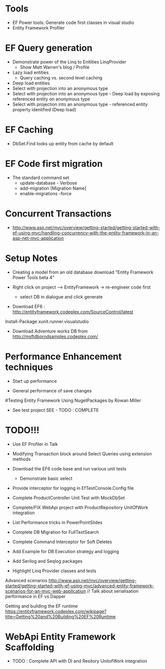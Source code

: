 # Tools
- EF Power tools: Generate code first classes in visual studio
- Entity Framework Profiler

# EF Query generation
- Demonstrate power of the Linq to Enitities LinqProvider
	- Show Matt Warren's blog / Profile
- Lazy load entities
	- Query caching vs. second level caching
- Deep load entities
- Select with projection into an anonymous type
- Select with projection into an anonymous type - Deep load by exposing referenced entity on anonymous type
- Select with projection into an anonymous type - referenced entity property identified (Deep load)

# EF Caching
- DbSet.Find looks up entity from cache by default


# EF Code first migration
- The standard command set
	- update-database - Verbose
	- add-migration [Migration Name]
	- enable-migrations -force

# Concurrent Transactions
-  http://www.asp.net/mvc/overview/getting-started/getting-started-with-ef-using-mvc/handling-concurrency-with-the-entity-framework-in-an-asp-net-mvc-application

# Setup Notes
- Creating a model from an old database
download "Entity Framework Power Tools beta 4"
- Right click on project --> EntityFramework -> re-engineer code first
	- select DB in dialogue and click generate

- Download EF6 : http://entityframework.codeplex.com/SourceControl/latest

Install-Package xunit.runner.visualstudio

- Download Adventure works DB from
http://msftdbprodsamples.codeplex.com/

# Performance Enhancement techniques
- Start up performance

- General performance of save changes

#Testing Entity Framework Using NugetPackages by Rowan Miller

- See test project
SEE - TODO : COMPLETE

# TODO!!!
- Use EF Profiler in Talk
- Modifying Transaction block around Select Queries using extension methods
- Download the EF6 code base and run various unit tests
	- Demonstrate basic select

- Provide interceptor for logging in EfTestConsole.Config file
- Complete ProductController Unit Test with MockDbSet
- Complete/FIX WebApi project with ProductRepository UnitOfWork integration
- List Performance tricks in PowerPointSlides
- Complete DB Migration for FullTextSearch
- Complete Command Interceptor for Soft Deletes
- Add Example for DB Execution strategy and logging
- Add Serilog and Seqlog packages

- Highlight Linq Provider classes and tests

Advanced scenarios
http://www.asp.net/mvc/overview/getting-started/getting-started-with-ef-using-mvc/advanced-entity-framework-scenarios-for-an-mvc-web-application
// Talk about serialisation performance in EF vs Dapper

Getting and building the EF runtime
https://entityframework.codeplex.com/wikipage?title=Getting%20and%20Building%20EF%20Runtime

# WebApi Entity Framework Scaffolding

- TODO : Complete API with DI and Resitory UnitofWork integration